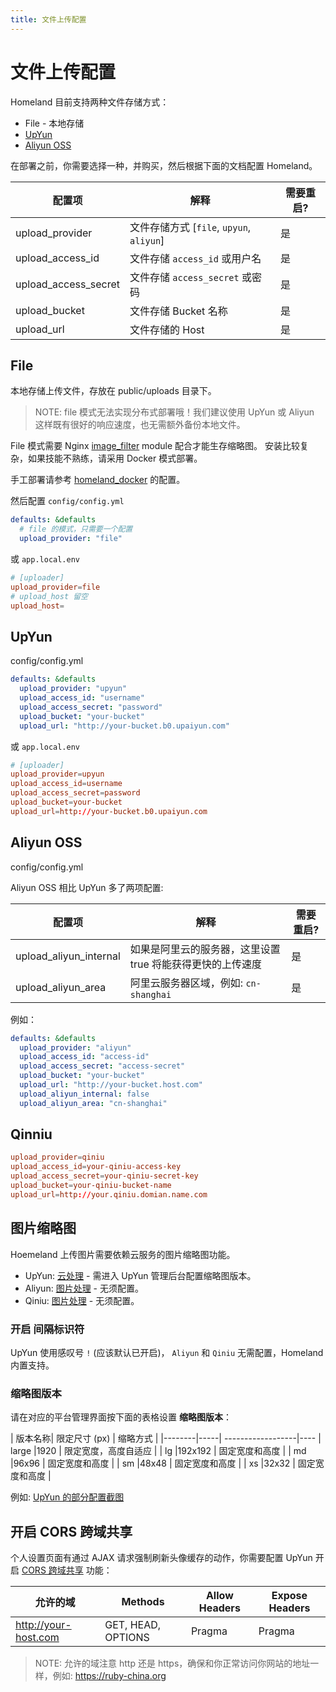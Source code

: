 ```yaml
---
title: 文件上传配置
---
```


# 文件上传配置

Homeland 目前支持两种文件存储方式：

- File - 本地存储
- [UpYun](http://upyun.com)
- [Aliyun OSS](https://www.aliyun.com/product/oss)

在部署之前，你需要选择一种，并购买，然后根据下面的文档配置 Homeland。

| 配置项 | 解释 | 需要重启? |
|--------|--------------|----------------|
| upload_provider | 文件存储方式 [`file`, `upyun`, `aliyun`] | 是 |
| upload_access_id | 文件存储 `access_id` 或用户名 | 是 |
| upload_access_secret | 文件存储 `access_secret` 或密码 | 是 |
| upload_bucket | 文件存储 Bucket 名称 | 是 |
| upload_url | 文件存储的 Host | 是 |

## File

本地存储上传文件，存放在 public/uploads 目录下。

> NOTE: file 模式无法实现分布式部署哦！我们建议使用 UpYun 或 Aliyun 这样既有很好的响应速度，也无需额外备份本地文件。

File 模式需要 Nginx [image_filter](http://nginx.org/en/docs/http/ngx_http_image_filter_module.html) module 配合才能生存缩略图。
安装比较复杂，如果技能不熟练，请采用 Docker 模式部署。

手工部署请参考 [homeland_docker](https://github.com/ruby-china/homeland-docker/blob/master/etc/nginx/) 的配置。

然后配置 `config/config.yml`

```yml
defaults: &defaults
  # file 的模式，只需要一个配置
  upload_provider: "file"
```

或 `app.local.env`

```conf
# [uploader]
upload_provider=file
# upload_host 留空
upload_host=
```

## UpYun

config/config.yml

```yml
defaults: &defaults
  upload_provider: "upyun"
  upload_access_id: "username"
  upload_access_secret: "password"
  upload_bucket: "your-bucket"
  upload_url: "http://your-bucket.b0.upaiyun.com"
```

或 `app.local.env`

```conf
# [uploader]
upload_provider=upyun
upload_access_id=username
upload_access_secret=password
upload_bucket=your-bucket
upload_url=http://your-bucket.b0.upaiyun.com
```


## Aliyun OSS

config/config.yml

Aliyun OSS 相比 UpYun 多了两项配置:

| 配置项 | 解释 | 需要重启? |
|--------|--------------|----------------|
| upload_aliyun_internal |  如果是阿里云的服务器，这里设置 true 将能获得更快的上传速度 | 是 |
| upload_aliyun_area | 阿里云服务器区域，例如: `cn-shanghai` | 是 |

例如：

```yml
defaults: &defaults
  upload_provider: "aliyun"
  upload_access_id: "access-id"
  upload_access_secret: "access-secret"
  upload_bucket: "your-bucket"
  upload_url: "http://your-bucket.host.com"
  upload_aliyun_internal: false
  upload_aliyun_area: "cn-shanghai"
```

## Qinniu

```conf
upload_provider=qiniu
upload_access_id=your-qiniu-access-key
upload_access_secret=your-qiniu-secret-key
upload_bucket=your-qiniu-bucket-name
upload_url=http://your.qiniu.domian.name.com
```

## 图片缩略图

Hoemeland 上传图片需要依赖云服务的图片缩略图功能。

- UpYun: [云处理](http://docs.upyun.com/guide/#_12) - 需进入 UpYun 管理后台配置缩略图版本。
- Aliyun: [图片处理](https://help.aliyun.com/document_detail/44688.html) - 无须配置。
- Qiniu: [图片处理](https://developer.qiniu.com/dora/manual/1279/basic-processing-images-imageview2) - 无须配置。

### 开启 **间隔标识符**

UpYun 使用感叹号 `!` (应该默认已开启)， `Aliyun` 和 `Qiniu` 无需配置，Homeland 内置支持。

### 缩略图版本

请在对应的平台管理界面按下面的表格设置 **缩略图版本**：

| 版本名称| 限定尺寸 (px) | 缩略方式           |
|--------|-----|          ------------------|----
| large  |1920 |           限定宽度，高度自适应 |
| lg     |192x192 |        固定宽度和高度      |
| md     |96x96 |          固定宽度和高度      |
| sm     |48x48 |          固定宽度和高度      |
| xs     |32x32 |          固定宽度和高度      |

例如: <a href="/images/docs/upload-version-example.png">UpYun 的部分配置截图</a>


## 开启 CORS 跨域共享

个人设置页面有通过 AJAX 请求强制刷新头像缓存的动作，你需要配置 UpYun 开启 [CORS 跨域共享](http://docs.upyun.com/cdn/feature/#cors) 功能：

| 允许的域 | Methods | Allow Headers | Expose Headers |
| ------- | ------- | ------------- | -------------- |
| http://your-host.com | GET, HEAD, OPTIONS | Pragma | Pragma |

> NOTE: 允许的域注意 http 还是 https，确保和你正常访问你网站的地址一样，例如: https://ruby-china.org


